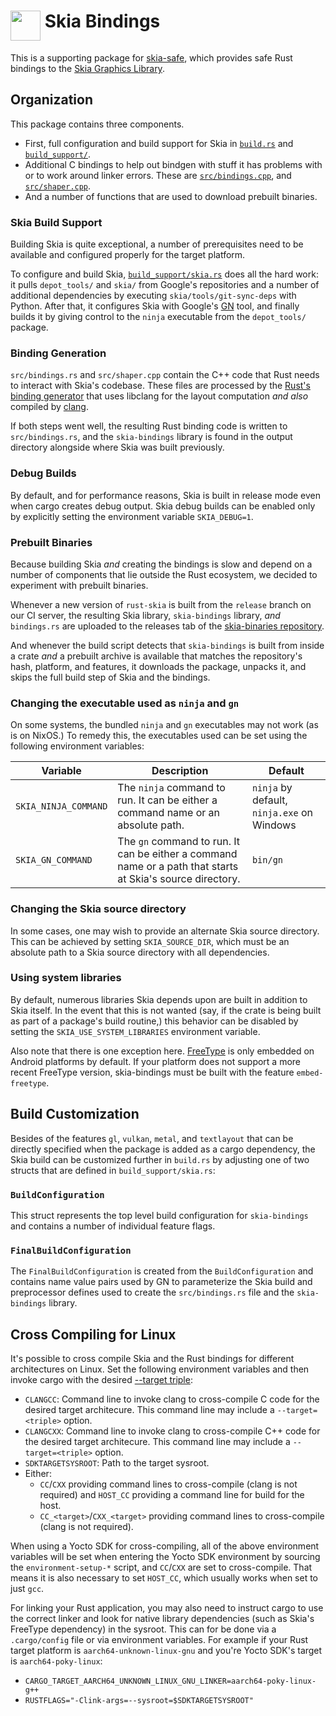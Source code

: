 # <img alt="" width="48" align="top"  src="https://raw.githubusercontent.com/rust-skia/rust-skia/master/artwork/rust-skia-icon_512x512.png"/> Skia Bindings

This is a supporting package for [skia-safe](https://crates.io/crates/skia-safe), which provides safe Rust bindings to the [Skia Graphics Library](https://skia.org/).

## Organization

This package contains three components. 

- First, full configuration and build support for Skia in [`build.rs`](build.rs) and  [`build_support/`](build_support/).
- Additional C bindings to help out bindgen with stuff it has problems with or to work around linker errors. These are [`src/bindings.cpp`](src/bindings.cpp), and [`src/shaper.cpp`](src/shaper.cpp).
- And a number of functions that are used to download prebuilt binaries.

### Skia Build Support

Building Skia is quite exceptional, a number of prerequisites need to be available and configured properly for the target platform.

To configure and build Skia, [`build_support/skia.rs`](build_support/skia.rs) does all the hard work: it pulls `depot_tools/` and `skia/` from Google's repositories and a number of additional dependencies by executing `skia/tools/git-sync-deps` with Python. After that, it configures Skia with Google's [GN](https://gn.googlesource.com/gn/+/refs/heads/master/README.md) tool, and finally builds it by giving control to the `ninja` executable from the `depot_tools/` package.

### Binding Generation

`src/bindings.rs` and `src/shaper.cpp` contain the C++ code that Rust needs to interact with Skia's codebase. These files are processed by the [Rust's binding generator](<https://github.com/rust-lang/rust-bindgen>) that uses libclang for the layout computation _and also_ compiled by [clang](https://clang.llvm.org/).

If both steps went well, the resulting Rust binding code is written to `src/bindings.rs`, and the `skia-bindings` library is found in the output directory alongside where Skia was built previously.

### Debug Builds

By default, and for performance reasons, Skia is built in release mode even when cargo creates debug output. Skia debug builds can be enabled only by explicitly setting the environment variable `SKIA_DEBUG=1`.

### Prebuilt Binaries

Because building Skia _and_ creating the bindings is slow and depend on a number of components that lie outside the Rust ecosystem, we decided to experiment with prebuilt binaries.

Whenever a new version of `rust-skia` is built from the `release` branch on our CI server, the resulting Skia library, `skia-bindings` library, _and_ `bindings.rs` are uploaded to the releases tab of the [skia-binaries repository](<https://github.com/rust-skia/skia-binaries/releases>).

And whenever the build script detects that `skia-bindings` is built from inside a crate _and_ a prebuilt archive is available that matches the repository's hash, platform, and features, it downloads the package, unpacks it, and skips the full build step of Skia and the bindings.

### Changing the executable used as `ninja` and `gn`

On some systems, the bundled `ninja` and `gn` executables may not work (as is on NixOS.) To remedy
this, the executables used can be set using the following environment variables:

| Variable             | Description                                                                                                | Default                                    |
| -------------------- | ---------------------------------------------------------------------------------------------------------- | ------------------------------------------ |
| `SKIA_NINJA_COMMAND` | The `ninja` command to run. It can be either a command name or an absolute path.                           | `ninja` by default, `ninja.exe` on Windows |
| `SKIA_GN_COMMAND`    | The `gn` command to run. It can be either a command name or a path that starts at Skia's source directory. | `bin/gn`                                   |

### Changing the Skia source directory

In some cases, one may wish to provide an alternate Skia source directory.  This can be achieved by
setting `SKIA_SOURCE_DIR`, which must be an absolute path to a Skia source directory with all
dependencies.

### Using system libraries

By default, numerous libraries Skia depends upon are built in addition to Skia itself. In the event that this is not wanted (say, if the crate is being built as part of a package's build routine,) this behavior can be disabled by setting the `SKIA_USE_SYSTEM_LIBRARIES` environment variable.

Also note that there is one exception here. [FreeType](https://freetype.org/) is only embedded on Android platforms by default. If your platform does not support a more recent FreeType version, skia-bindings must be built with the feature `embed-freetype`.

## Build Customization

Besides of the features `gl`, `vulkan`, `metal`, and `textlayout` that can be directly specified when the package is added as a cargo dependency, the Skia build can be customized further in `build.rs` by adjusting one of two structs that are defined in `build_support/skia.rs`:

### `BuildConfiguration`

This struct represents the top level build configuration for `skia-bindings` and contains a number of individual feature flags.

### `FinalBuildConfiguration`

The `FinalBuildConfiguration` is created from the `BuildConfiguration` and contains name value pairs used by GN to parameterize the Skia build and preprocessor defines used to create the `src/bindings.rs` file and the `skia-bindings` library.

## Cross Compiling for Linux

It's possible to cross compile Skia and the Rust bindings for different architectures on Linux. Set the following environment variables and then invoke cargo with the desired [--target triple](https://doc.rust-lang.org/cargo/commands/cargo-build.html#compilation-options):

 * `CLANGCC`: Command line to invoke clang to cross-compile C code for the desired target architecure. This command line may include a `--target=<triple>` option.
 * `CLANGCXX`: Command line to invoke clang to cross-compile C++ code for the desired target architecure. This command line may include a `--target=<triple>` option.
 * `SDKTARGETSYSROOT`: Path to the target sysroot.
 * Either:
   * `CC`/`CXX` providing command lines to cross-compile (clang is not required) and `HOST_CC` providing a command line for build for the host.
   * `CC_<target>`/`CXX_<target>` providing command lines to cross-compile (clang is not required).

 When using a Yocto SDK for cross-compiling, all of the above environment variables will be set when entering the Yocto SDK environment by sourcing the `environment-setup-*` script,
 and `CC`/`CXX` are set to cross-compile. That means it is also necessary to set `HOST_CC`, which usually works when set to just `gcc`.

 For linking your Rust application, you may also need to instruct cargo to use the correct linker and look for native library dependencies (such as Skia's FreeType dependency) in the sysroot. This can for be done via a `.cargo/config` file or via environment variables. For example if your Rust target platform is `aarch64-unknown-linux-gnu` and you're Yocto SDK's target is `aarch64-poky-linux`:

 * `CARGO_TARGET_AARCH64_UNKNOWN_LINUX_GNU_LINKER=aarch64-poky-linux-g++`
 * `RUSTFLAGS="-Clink-args=--sysroot=$SDKTARGETSYSROOT"`

